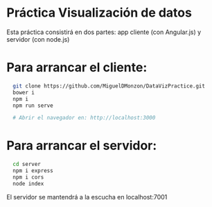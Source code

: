 # Práctica Visualización de datos
Esta práctica consistirá en dos partes: app cliente (con Angular.js) y servidor (con node.js)

# Para arrancar el cliente:

```bash
  git clone https://github.com/MiguelDMonzon/DataVizPractice.git
  bower i
  npm i
  npm run serve

  # Abrir el navegador en: http://localhost:3000
```

# Para arrancar el servidor:

```bash
  cd server
  npm i express
  npm i cors
  node index
```

El servidor se mantendrá a la escucha en localhost:7001
